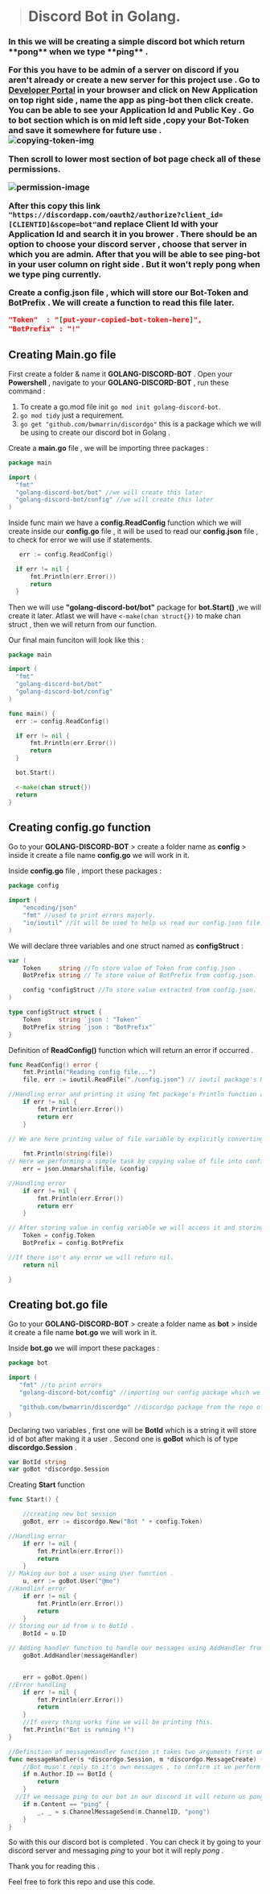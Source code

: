 > # Discord Bot in Golang.

<h3>
  In this we will be creating a simple discord bot which return **pong** when we type **ping** . 

  For this you have to be admin of a server on discord if you aren't already or create a new server for this project use . Go to [**Developer Portal**](https://discord.com/developers/applications) in your browser and click on **New Application** on top right side , name the app as **ping-bot** then click create. You can be able to see your **Application Id** and **Public Key** . Go to bot section which is on mid left side ,copy your **Bot-Token** and save it somewhere for future use .<br>
  ![copying-token-img](./img/image1.png)
  
  Then scroll to lower most section of bot page check all of these permissions.
  
  ![permission-image](./img/image2.png)

  After this copy this link `"https://discordapp.com/oauth2/authorize?client_id=[CLIENTID]&scope=bot"`and replace **Client Id** with your **Application Id** and search it in you brower . There should be an option to choose your discord server , choose that server in which you are admin. After that you will be able to see **ping-bot** in your user column on right side . But it won't reply **pong** when we type **ping** currently. 
  
  Create a **config.json** file , which will store our **Bot-Token** and **BotPrefix** . We will create a function to read this file later.


  ```json
"Token"  : "[put-your-copied-bot-token-here]",
"BotPrefix" : "!"
  ```
  ##  Creating Main.go file 

   First create a folder & name it **GOLANG-DISCORD-BOT** . Open your **Powershell** , navigate to your **GOLANG-DISCORD-BOT** , run these command :

   1. To create a go.mod file init `go mod init golang-discord-bot`. 
   2. `go mod tidy` just a requirement.
   3. `go get "github.com/bwmarrin/discordgo"` this is a package which we will be using to create our discord bot in Golang .

  Create a **main.go** file , we will be importing three packages :

  ```go
package main

import (
	"fmt"
	"golang-discord-bot/bot" //we will create this later
	"golang-discord-bot/config" //we will create this later
) 
  ``` 


  Inside func main we have a **config.ReadConfig** function which we will create inside our **config.go** file , it will be used to read our **config.json** file , to check for error we will use if statements.

  ```go
     err := config.ReadConfig()

	if err != nil {
		fmt.Println(err.Error())
		return
	}

  ```
  Then we will use **"golang-discord-bot/bot"** package for **bot.Start()** ,we will create it later. Atlast we will have `<-make(chan struct{})` to make chan struct , then we will return from our function. 

  Our final main funciton will look like this :

  ```go
  package main

import (
	"fmt"
	"golang-discord-bot/bot"
	"golang-discord-bot/config"
)

func main() {
	err := config.ReadConfig()

	if err != nil {
		fmt.Println(err.Error())
		return
	}

	bot.Start()

	<-make(chan struct{})
	return
}
```

## Creating config.go function 

Go to your **GOLANG-DISCORD-BOT** > create a folder name as **config** > inside it create a file name **config.go** we will work in it.

Inside **config.go** file , import these packages : 
```go
package config

import (
	"encoding/json" 
	"fmt" //used to print errors majorly.
	"io/ioutil" //it will be used to help us read our config.json file.
)

```

We will declare three variables and one struct named as **configStruct** : 

```go
var (
	Token     string //To store value of Token from config.json .
	BotPrefix string // To store value of BotPrefix from config.json.

	config *configStruct //To store value extracted from config.json.
)

type configStruct struct {
	Token     string `json : "Token"`
	BotPrefix string `json : "BotPrefix"`
}
```
Definition of **ReadConfig()** function which will return an error if occurred . 

```go
func ReadConfig() error {
	fmt.Println("Reading config file...")
	file, err := ioutil.ReadFile("./config.json") // ioutil package's ReadFile method which we read config.json and return it's value we will then store it in file variable and if an error ocurrs it will be stored in err .

//Handling error and printing it using fmt package's Println function and returning it .
	if err != nil {
		fmt.Println(err.Error())
		return err
	}
    
// We are here printing value of file variable by explicitly converting it to string .

	fmt.Println(string(file))
// Here we performing a simple task by copying value of file into config variable which we have declared above , and if there any error we are storing it in err . Unmarshal takes second arguments reference remember it .
	err = json.Unmarshal(file, &config)

//Handling error 
	if err != nil {
		fmt.Println(err.Error())
		return err
	}

// After storing value in config variable we will access it and storing it in our declared variables .
	Token = config.Token
	BotPrefix = config.BotPrefix

//If there isn't any error we will return nil.
	return nil

}
```

 ## Creating bot.go file 

 Go to your **GOLANG-DISCORD-BOT** > create a folder name as **bot** > inside it create a file name **bot.go** we will work in it. 

 Inside **bot.go** we will import these packages :

 ```go
package bot

import (
	"fmt" //to print errors
	"golang-discord-bot/config" //importing our config package which we have created above

	"github.com/bwmarrin/discordgo" //discordgo package from the repo of bwmarrin . 
)
 ```
Declaring two variables , first one will be **BotId** which is a string it will store id of bot after making it a user . Second one is **goBot** which is of type **discordgo.Session** . 

```go
var BotId string
var goBot *discordgo.Session
```

 Creating **Start** function

```go
func Start() {

    //creating new bot session
	goBot, err := discordgo.New("Bot " + config.Token)

//Handling error
	if err != nil {
		fmt.Println(err.Error())
		return
	}
// Making our bot a user using User function .
	u, err := goBot.User("@me")
//Handlinf error
	if err != nil {
		fmt.Println(err.Error())
		return
	}
// Storing our id from u to BotId .
	BotId = u.ID

// Adding handler function to handle our messages using AddHandler from discordgo package. We will declare messageHandler function later.
	goBot.AddHandler(messageHandler)


	err = goBot.Open()
//Error handling
	if err != nil {
		fmt.Println(err.Error())
		return
	}
    //If every thing works fine we will be printing this.
	fmt.Println("Bot is running !")
}

//Definition of messageHandler function it takes two arguments first one is discordgo.Session which is s , second one is discordgo.MessageCreate which is m.
func messageHandler(s *discordgo.Session, m *discordgo.MessageCreate) {
    //Bot musn't reply to it's own messages , to confirm it we perform this check.
	if m.Author.ID == BotId {
		return
	}
  //If we message ping to our bot in our discord it will return us pong .
	if m.Content == "ping" {
		_, _ = s.ChannelMessageSend(m.ChannelID, "pong")
	}
}
```

So with this our discord bot is completed . You can check it by going to your discord server and messaging *ping* to your bot it will reply *pong* .

Thank you for reading this .

Feel free to fork this repo and use this code.

   

</h3>
